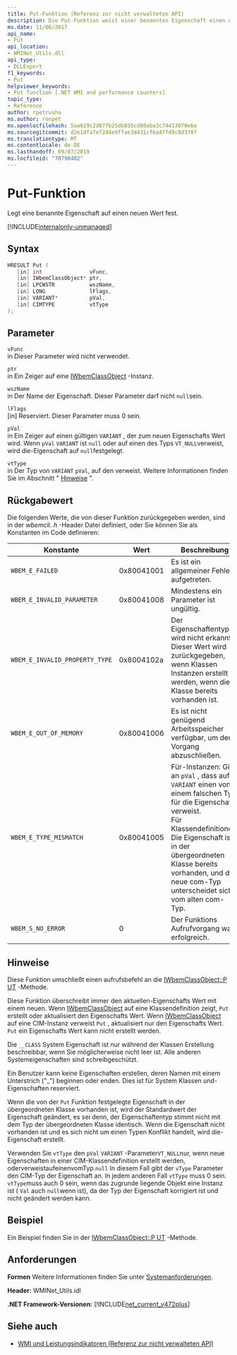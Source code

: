 ```yaml
---
title: Put-Funktion (Referenz zur nicht verwalteten API)
description: Die Put-Funktion weist einer benannten Eigenschaft einen neuen Wert zu.
ms.date: 11/06/2017
api_name:
- Put
api_location:
- WMINet_Utils.dll
api_type:
- DLLExport
f1_keywords:
- Put
helpviewer_keywords:
- Put function [.NET WMI and performance counters]
topic_type:
- Reference
author: rpetrusha
ms.author: ronpet
ms.openlocfilehash: 5aa629c2d07fb25db035cd80aba3c74413070e6e
ms.sourcegitcommit: d2e1dfa7ef2d4e9ffae3d431cf6a4ffd9c8d378f
ms.translationtype: MT
ms.contentlocale: de-DE
ms.lasthandoff: 09/07/2019
ms.locfileid: "70798402"
---
```

# <a name="put-function"></a>Put-Funktion

Legt eine benannte Eigenschaft auf einen neuen Wert fest.

[!INCLUDE[internalonly-unmanaged](../../../../includes/internalonly-unmanaged.md)]

## <a name="syntax"></a>Syntax

```cpp
HRESULT Put (
   [in] int               vFunc,
   [in] IWbemClassObject* ptr,
   [in] LPCWSTR           wszName,
   [in] LONG              lFlags,
   [in] VARIANT*          pVal,
   [in] CIMTYPE           vtType
);
```

## <a name="parameters"></a>Parameter

`vFunc`\
in Dieser Parameter wird nicht verwendet.

`ptr`\
in Ein Zeiger auf eine [IWbemClassObject](/windows/desktop/api/wbemcli/nn-wbemcli-iwbemclassobject) -Instanz.

`wszName`\
in Der Name der Eigenschaft. Dieser Parameter darf nicht `null`sein.

`lFlags`\
[in] Reserviert. Dieser Parameter muss 0 sein.

`pVal`\
in Ein Zeiger auf einen gültigen `VARIANT` , der zum neuen Eigenschafts Wert wird. Wenn `pVal` `VARIANT` ist `null` oder auf einen des Typs `VT_NULL`verweist, wird die-Eigenschaft auf `null`festgelegt.

`vtType`\
in Der Typ von `VARIANT` `pVal`, auf den verweist. Weitere Informationen finden Sie im Abschnitt " [Hinweise](#remarks) ".

## <a name="return-value"></a>Rückgabewert

Die folgenden Werte, die von dieser Funktion zurückgegeben werden, sind in der *wbemcli. h* -Header Datei definiert, oder Sie können Sie als Konstanten im Code definieren:

|Konstante  |Wert  |Beschreibung  |
|---------|---------|---------|
|`WBEM_E_FAILED` | 0x80041001 | Es ist ein allgemeiner Fehler aufgetreten. |
|`WBEM_E_INVALID_PARAMETER` | 0x80041008 | Mindestens ein Parameter ist ungültig. |
|`WBEM_E_INVALID_PROPERTY_TYPE` | 0x8004102a | Der Eigenschaftentyp wird nicht erkannt. Dieser Wert wird zurückgegeben, wenn Klassen Instanzen erstellt werden, wenn die Klasse bereits vorhanden ist. |
|`WBEM_E_OUT_OF_MEMORY` | 0x80041006 | Es ist nicht genügend Arbeitsspeicher verfügbar, um den Vorgang abzuschließen. |
| `WBEM_E_TYPE_MISMATCH` | 0x80041005 | Für-Instanzen: Gibt an `pVal` , dass auf `VARIANT` einen von einem falschen Typ für die Eigenschaft verweist. <br/> Für Klassendefinitionen: Die Eigenschaft ist in der übergeordneten Klasse bereits vorhanden, und der neue com-Typ unterscheidet sich vom alten com-Typ. |
|`WBEM_S_NO_ERROR` | 0 | Der Funktions Aufrufvorgang war erfolgreich. |

## <a name="remarks"></a>Hinweise

Diese Funktion umschließt einen aufrufsbefehl an die [IWbemClassObject::P UT](/windows/desktop/api/wbemcli/nf-wbemcli-iwbemclassobject-put) -Methode.

Diese Funktion überschreibt immer den aktuellen-Eigenschafts Wert mit einem neuen. Wenn [IWbemClassObject](/windows/desktop/api/wbemcli/nn-wbemcli-iwbemclassobject) auf eine Klassendefinition zeigt, `Put` erstellt oder aktualisiert den Eigenschafts Wert. Wenn [IWbemClassObject](/windows/desktop/api/wbemcli/nn-wbemcli-iwbemclassobject) auf eine CIM-Instanz verweist `Put` , aktualisiert nur den Eigenschafts Wert. `Put` ein Eigenschafts Wert kann nicht erstellt werden.

Die `__CLASS` System Eigenschaft ist nur während der Klassen Erstellung beschreibbar, wenn Sie möglicherweise nicht leer ist. Alle anderen Systemeigenschaften sind schreibgeschützt.

Ein Benutzer kann keine Eigenschaften erstellen, deren Namen mit einem Unterstrich ("_") beginnen oder enden. Dies ist für System Klassen und-Eigenschaften reserviert.

Wenn die von der `Put` Funktion festgelegte Eigenschaft in der übergeordneten Klasse vorhanden ist, wird der Standardwert der Eigenschaft geändert, es sei denn, der Eigenschaftentyp stimmt nicht mit dem Typ der übergeordneten Klasse identisch. Wenn die Eigenschaft nicht vorhanden ist und es sich nicht um einen Typen Konflikt handelt, wird die-Eigenschaft erstellt.

Verwenden Sie `vtType` den `pVal` `VARIANT` -Parameter`VT_NULL`nur, wenn neue Eigenschaften in einer CIM-Klassendefinition erstellt werden, oderverweistaufeinenvomTyp.`null` In diesem Fall gibt der `vType` Parameter den CIM-Typ der Eigenschaft an. In jedem anderen Fall `vtType` muss 0 sein. `vtType`muss auch 0 sein, wenn das zugrunde liegende Objekt eine Instanz ist ( `Val` auch `null`wenn ist), da der Typ der Eigenschaft korrigiert ist und nicht geändert werden kann.

## <a name="example"></a>Beispiel

Ein Beispiel finden Sie in der [IWbemClassObject::P UT](/windows/desktop/api/wbemcli/nf-wbemcli-iwbemclassobject-put) -Methode.

## <a name="requirements"></a>Anforderungen

**Formen** Weitere Informationen finden Sie unter [Systemanforderungen](../../get-started/system-requirements.md).

**Header:** WMINet_Utils.idl

**.NET Framework-Versionen:** [!INCLUDE[net_current_v472plus](../../../../includes/net-current-v472plus.md)]

## <a name="see-also"></a>Siehe auch

- [WMI und Leistungsindikatoren (Referenz zur nicht verwalteten API)](index.md)
